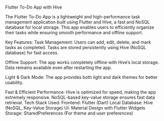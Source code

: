 Flutter To-Do App with Hive

The Flutter To-Do App is a lightweight and high-performance task management application built using Flutter and Hive, a fast and NoSQL database for local storage. This app enables users to efficiently organize their tasks while ensuring smooth performance and offline support.

Key Features:
Task Management:
Users can add, edit, delete, and mark tasks as completed.
Tasks are stored persistently using Hive (NoSQL database) for fast access.

Offline Support:
The app works completely offline with Hive’s local storage.
Data remains available even after restarting the app.

Light & Dark Mode:
The app provides both light and dark themes for better usability.

Fast & Efficient Performance:
Hive is optimized for speed, making the app extremely responsive.
NoSQL-based key-value storage ensures fast data retrieval.
Tech Stack Used:
Frontend: Flutter (Dart)
Local Database: Hive (NoSQL, Key-Value Storage)
UI: Material Design with Flutter Widgets
Storage: SharedPreferences (For theme and user preferences)
